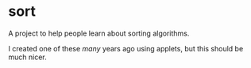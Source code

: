 sort
====

A project to help people learn about sorting algorithms.

I created one of these *many* years ago using applets, but this should be much nicer.